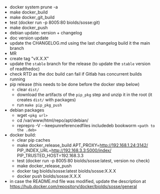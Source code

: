 - docker system prune -a
- make docker_build
- make docker_git_build
- test (docker run -p 8005:80 biolds/sosse:git)
- make docker_push
- debian update: version + changelog
- doc version update
- update the CHANGELOG.md using the last changelog build it the main branch
- MR
- create tag "vX.X.X"
- update the `stable` branch for the release (to update the `stable` version of readthedoc)
- check RTD as the doc build can fail if Gitlab has concurrent builds running
- pip release (this needs to be done before the docker step below)
  - clear `dist/`
  - download the artifacts of the `pip_pkg` step and unzip it in the root (it creates `dist/` with packages)
  - run `make pip_pkg_push`
- debian packages
  - wget `<pkg url>`
  - cd /var/www/html/repo/apt/debian/
  - reprepro -V --keepunreferencedfiles includedeb bookworm `<path to the .deb>`
- docker build:
  - clear pip caches
  - make docker_release_build APT_PROXY=http://192.168.1.24:3142/ PIP_INDEX_URL=http://192.168.3.3:5000/index/ PIP_TRUSTED_HOST=192.168.3.3
  - test (docker run -p 8005:80 biolds/sosse:latest, version no check)
  - make docker_release_push
  - docker tag biolds/sosse:latest biolds/sosse:X.X.X
  - docker push biolds/sosse:X.X.X
- in case the README.md file was modified, update the description at https://hub.docker.com/repository/docker/biolds/sosse/general
